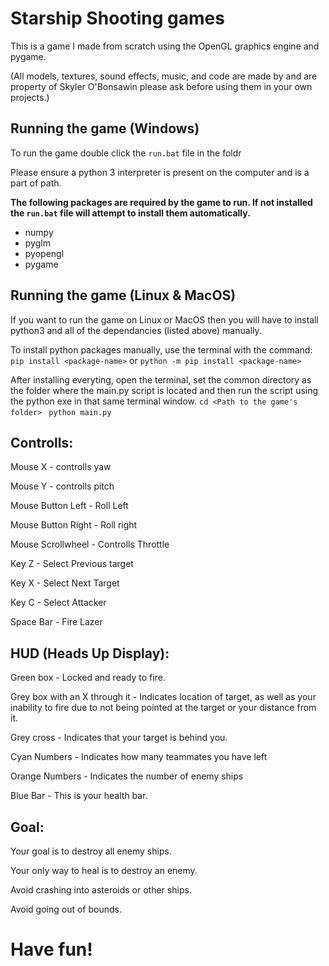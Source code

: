 # Starship Shooting games
This is a game I made from scratch using the OpenGL graphics engine and pygame.

(All models, textures, sound effects, music, and code are made by and are property of Skyler O'Bonsawin please ask before using them in your own projects.)

## Running the game (Windows)
To run the game double click the ```run.bat``` file in the foldr

Please ensure a python 3 interpreter is present on the computer and is a part of path.

**The following packages are required by the game to run. If not installed the ```run.bat``` file will attempt to install them automatically.**
* numpy
* pyglm
* pyopengl
* pygame

## Running the game (Linux & MacOS)
If you want to run the game on Linux or MacOS then you will have to install python3 and all of the dependancies (listed above) manually.

To install python packages manually, use the terminal with the command:
```pip install <package-name>```
or
```python -m pip install <package-name>```

After installing everyting, open the terminal, set the common directory as the folder where the main.py script is located and then run the script using the python exe in that same terminal window.
```cd <Path to the game's folder> ```
```python main.py```

## Controlls:

Mouse X            - controlls yaw

Mouse Y            - controlls pitch

Mouse Button Left  - Roll Left

Mouse Button Right - Roll right

Mouse Scrollwheel  - Controlls Throttle




Key Z              - Select Previous target

Key X              - Select Next Target

Key C              - Select Attacker

Space Bar          - Fire Lazer




## HUD (Heads Up Display):
Green box                     - Locked and ready to fire.

Grey box with an X through it - Indicates location of target, as well as your inability to fire due to not being pointed at the target or your distance from it.

Grey cross                    - Indicates that your target is behind you.

Cyan Numbers   - Indicates how many teammates you have left

Orange Numbers - Indicates the number of enemy ships

Blue Bar       - This is your health bar.

## Goal:
Your goal is to destroy all enemy ships.

Your only way to heal is to destroy an enemy.

Avoid crashing into asteroids or other ships.

Avoid going out of bounds.

# Have fun!
